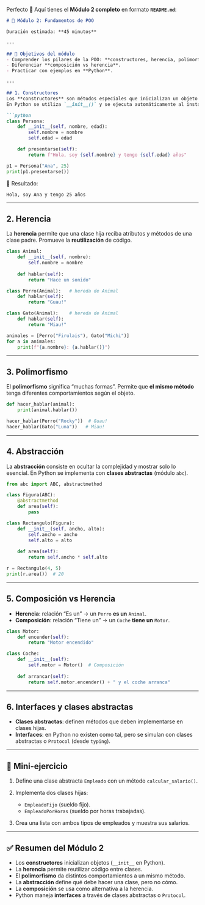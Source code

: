 Perfecto 🙌
Aquí tienes el **Módulo 2 completo** en formato **`README.md`**:

````markdown
# 📘 Módulo 2: Fundamentos de POO

Duración estimada: **45 minutos**

---

## 🎯 Objetivos del módulo
- Comprender los pilares de la POO: **constructores, herencia, polimorfismo, abstracción, interfaces**.  
- Diferenciar **composición vs herencia**.  
- Practicar con ejemplos en **Python**.  

---

## 1. Constructores
Los **constructores** son métodos especiales que inicializan un objeto al momento de su creación.  
En Python se utiliza `__init__()` y se ejecuta automáticamente al instanciar la clase.  

```python
class Persona:
    def __init__(self, nombre, edad):
        self.nombre = nombre
        self.edad = edad

    def presentarse(self):
        return f"Hola, soy {self.nombre} y tengo {self.edad} años"

p1 = Persona("Ana", 25)
print(p1.presentarse())
````

🔹 Resultado:

```
Hola, soy Ana y tengo 25 años
```

---

## 2. Herencia

La **herencia** permite que una clase hija reciba atributos y métodos de una clase padre.
Promueve la **reutilización** de código.

```python
class Animal:
    def __init__(self, nombre):
        self.nombre = nombre
    
    def hablar(self):
        return "Hace un sonido"

class Perro(Animal):   # hereda de Animal
    def hablar(self):
        return "Guau!"

class Gato(Animal):    # hereda de Animal
    def hablar(self):
        return "Miau!"

animales = [Perro("Firulais"), Gato("Michi")]
for a in animales:
    print(f"{a.nombre}: {a.hablar()}")
```

---

## 3. Polimorfismo

El **polimorfismo** significa “muchas formas”.
Permite que **el mismo método** tenga diferentes comportamientos según el objeto.

```python
def hacer_hablar(animal):
    print(animal.hablar())

hacer_hablar(Perro("Rocky"))  # Guau!
hacer_hablar(Gato("Luna"))   # Miau!
```

---

## 4. Abstracción

La **abstracción** consiste en ocultar la complejidad y mostrar solo lo esencial.
En Python se implementa con **clases abstractas** (módulo `abc`).

```python
from abc import ABC, abstractmethod

class Figura(ABC):
    @abstractmethod
    def area(self):
        pass

class Rectangulo(Figura):
    def __init__(self, ancho, alto):
        self.ancho = ancho
        self.alto = alto
    
    def area(self):
        return self.ancho * self.alto

r = Rectangulo(4, 5)
print(r.area())  # 20
```

---

## 5. Composición vs Herencia

* **Herencia**: relación “Es un” → un `Perro` **es un** `Animal`.
* **Composición**: relación “Tiene un” → un `Coche` **tiene un** `Motor`.

```python
class Motor:
    def encender(self):
        return "Motor encendido"

class Coche:
    def __init__(self):
        self.motor = Motor()  # Composición
    
    def arrancar(self):
        return self.motor.encender() + " y el coche arranca"
```

---

## 6. Interfaces y clases abstractas

* **Clases abstractas**: definen métodos que deben implementarse en clases hijas.
* **Interfaces**: en Python no existen como tal, pero se simulan con clases abstractas o `Protocol` (desde `typing`).

---

## 📝 Mini-ejercicio

1. Define una clase abstracta `Empleado` con un método `calcular_salario()`.
2. Implementa dos clases hijas:

   * `EmpleadoFijo` (sueldo fijo).
   * `EmpleadoPorHoras` (sueldo por horas trabajadas).
3. Crea una lista con ambos tipos de empleados y muestra sus salarios.

---

## ✅ Resumen del Módulo 2

* Los **constructores** inicializan objetos (`__init__` en Python).
* La **herencia** permite reutilizar código entre clases.
* El **polimorfismo** da distintos comportamientos a un mismo método.
* La **abstracción** define qué debe hacer una clase, pero no cómo.
* La **composición** se usa como alternativa a la herencia.
* Python maneja **interfaces** a través de clases abstractas o `Protocol`.

